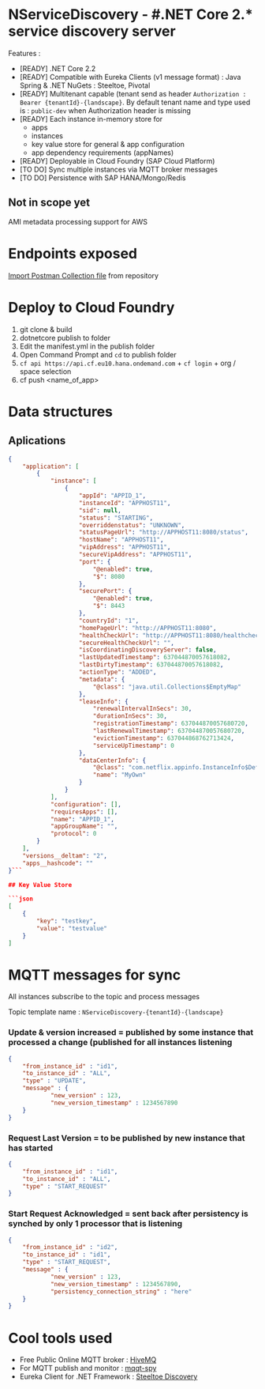 # NServiceDiscovery - #.NET Core 2.* service discovery server

Features :

* [READY] .NET Core 2.2 
* [READY] Compatible with Eureka Clients (v1 message format) : Java Spring & .NET NuGets : Steeltoe, Pivotal
* [READY] Multitenant capable (tenant send as header `Authorization :  Bearer {tenantId}-{landscape}`. By default tenant name and type used is : `public-dev` when Authorization header is missing
* [READY] Each instance in-memory store for 
	* apps
	* instances
	* key value store for general & app configuration
	* app dependency requirements (appNames)
* [READY] Deployable in Cloud Foundry (SAP Cloud Platform)
* [TO DO] Sync multiple instances via MQTT broker messages
* [TO DO] Persistence with SAP HANA/Mongo/Redis

## Not in scope yet

AMI metadata processing support for AWS

# Endpoints exposed

[Import Postman Collection file](NServiceDiscovery.postman_collection.json) from repository

# Deploy to Cloud Foundry

1. git clone & build
2. dotnetcore publish to folder 
3. Edit the manifest.yml in the publish folder
4. Open Command Prompt and `cd` to publish folder
5. `cf api https://api.cf.eu10.hana.ondemand.com` + `cf login` + org / space selection
6. cf push <name_of_app>

# Data structures

## Aplications

```json
{
    "application": [
        {
            "instance": [
                {
                    "appId": "APPID_1",
                    "instanceId": "APPHOST11",
                    "sid": null,
                    "status": "STARTING",
                    "overriddenstatus": "UNKNOWN",
                    "statusPageUrl": "http://APPHOST11:8080/status",
                    "hostName": "APPHOST11",
                    "vipAddress": "APPHOST11",
                    "secureVipAddress": "APPHOST11",
                    "port": {
                        "@enabled": true,
                        "$": 8080
                    },
                    "securePort": {
                        "@enabled": true,
                        "$": 8443
                    },
                    "countryId": "1",
                    "homePageUrl": "http://APPHOST11:8080",
                    "healthCheckUrl": "http://APPHOST11:8080/healthcheck",
                    "secureHealthCheckUrl": "",
                    "isCoordinatingDiscoveryServer": false,
                    "lastUpdatedTimestamp": 637044870057618082,
                    "lastDirtyTimestamp": 637044870057618082,
                    "actionType": "ADDED",
                    "metadata": {
                        "@class": "java.util.Collections$EmptyMap"
                    },
                    "leaseInfo": {
                        "renewalIntervalInSecs": 30,
                        "durationInSecs": 30,
                        "registrationTimestamp": 637044870057680720,
                        "lastRenewalTimestamp": 637044870057680720,
                        "evictionTimestamp": 637044868762713424,
                        "serviceUpTimestamp": 0
                    },
                    "dataCenterInfo": {
                        "@class": "com.netflix.appinfo.InstanceInfo$DefaultDataCenterInfo",
                        "name": "MyOwn"
                    }
                }
            ],
            "configuration": [],
            "requiresApps": [],
            "name": "APPID_1",
            "appGroupName": "",
            "protocol": 0
        }
    ],
    "versions__deltam": "2",
    "apps__hashcode": ""
}```

## Key Value Store

```json
[
    {
        "key": "testkey",
        "value": "testvalue"
    }
]
```

# MQTT messages for sync

All instances subscribe to the topic and process messages

Topic template name : `NServiceDiscovery-{tenantId}-{landscape}`

### Update & version increased = published by some instance that processed a change (published for all instances listening

```json
{
    "from_instance_id" : "id1",
    "to_instance_id" : "ALL",
	"type" : "UPDATE",
	"message" : {
            "new_version" : 123,
            "new_version_timestamp" : 1234567890
	}
}
```

### Request Last Version = to be published by new instance that has started

```json
{
    "from_instance_id" : "id1",
    "to_instance_id" : "ALL",
    "type" : "START_REQUEST"
}
```

### Start Request Acknowledged = sent back after persistency is synched by only 1 processor that is listening

```json
{
    "from_instance_id" : "id2",
    "to_instance_id" : "id1",
	"type" : "START_REQUEST",
	"message" : {
            "new_version" : 123,
            "new_version_timestamp" : 1234567890,
            "persistency_connection_string" : "here"
	}
}
```

# Cool tools used

* Free Public Online MQTT broker : [HiveMQ](http://www.mqtt-dashboard.com/)
* For MQTT publish and monitor : [mqqt-spy](https://github.com/eclipse/paho.mqtt-spy/wiki/Downloads)
* Eureka Client for .NET Framework : [Steeltoe Discovery](https://steeltoe.io/docs/steeltoe-discovery/) 
